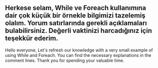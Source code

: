 Herkese selam, 
While ve Foreach kullanımına dair çok küçük bir örnekle bilgimizi tazelemiş olalım.
Yorum satırlarında gerekli açıklamaları bulabilirsiniz.
Değerli vaktinizi harcadığınız için teşekkür ederim.
-------------------------------------------------
Hello everyone, 
Let's refresh our knowledge with a very small example of using While and Foreach.
You can find the necessary explanations in the comment lines.
Thank you for spending your valuable time.
